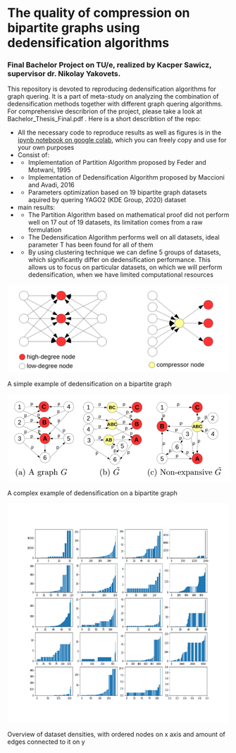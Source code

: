 # The quality of compression on bipartite graphs using dedensification algorithms

### Final Bachelor Project on TU/e, realized by Kacper Sawicz, supervisor dr. Nikolay Yakovets.

This repository is devoted to reproducing dedensification algorithms for graph quering. It is a part of meta-study on analyzing the combination of dedensification methods together with different graph quering algorithms. For comprehensive describrion of the project, please take a look at Bachelor_Thesis_Final.pdf . Here is a short describtion of the repo:

* All the necessary code to reproduce results as well as figures is in the [ipynb notebook on google colab](https://colab.research.google.com/drive/18p20OTDH1u23zoSwdtL3ropOZD_A2tYM?usp=sharing), which you can freely copy and use for your own purposes
* Consist of:
* * Implementation of Partition Algorithm proposed by Feder and Motwani, 1995
* * Implementation of Dedensification Algorithm proposed by Maccioni and Avadi, 2016
* * Parameters optimization based on 19 bipartite graph datasets aquired by quering YAGO2 (KDE Group, 2020) dataset
* main results:
* * The Partition Algorithm based on mathematical proof did not perform well on 17 out of 19 datasets, its limitation comes from a raw formulation
* * The Dedensification Algorithm performs well on all datasets, ideal parameter T has been found for all of them
* * By using clustering technique we can define 5 groups of datasets, which significantly differ on dedensification performance. This allows us to focus on particular datasets, on which we will perform dedensification, when we have limited computational resources

<img src="https://github.com/Kacper-Sawicz/Dedensification-of-graphs/blob/main/exmpl_ded.PNG" alt="A simple example of dedensification on a bipartite graph" width="600" height="200">

A simple example of dedensification on a bipartite graph

<img src="https://github.com/Kacper-Sawicz/Dedensification-of-graphs/blob/main/exmpl_ded_complicated.PNG" alt="A complex example of dedensification on a bipartite graph" width="600" height="200">

A complex example of dedensification on a bipartite graph

<img src="https://github.com/Kacper-Sawicz/Dedensification-of-graphs/blob/main/density%20overview.png" alt="Overview of dataset densities, with ordered nodes on x axis and amount of edges connected to it on y" width="1000" height="500">

Overview of dataset densities, with ordered nodes on x axis and amount of edges connected to it on y

